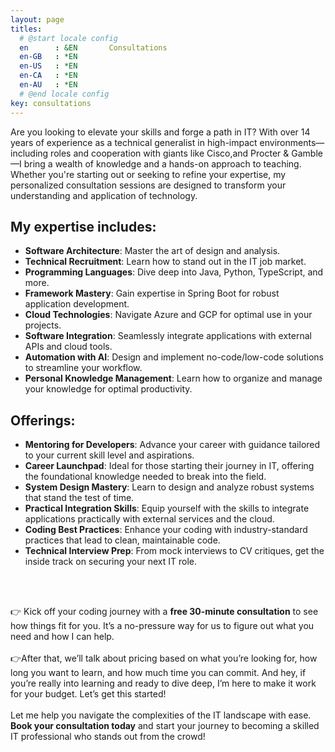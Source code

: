 ```yaml
---
layout: page
titles:
  # @start locale config
  en      : &EN       Consultations
  en-GB   : *EN
  en-US   : *EN
  en-CA   : *EN
  en-AU   : *EN
  # @end locale config
key: consultations
---
```


Are you looking to elevate your skills and forge a path in IT? With over 14 years of experience as a technical generalist in high-impact environments—including roles and cooperation with giants like Cisco,and Procter & Gamble—I bring a wealth of knowledge and a hands-on approach to teaching. Whether you're starting out or seeking to refine your expertise, my personalized consultation sessions are designed to transform your understanding and application of technology.

## My expertise includes:
- **Software Architecture**: Master the art of design and analysis.
- **Technical Recruitment**: Learn how to stand out in the IT job market.
- **Programming Languages**: Dive deep into Java, Python, TypeScript, and more.
- **Framework Mastery**: Gain expertise in Spring Boot for robust application development.
- **Cloud Technologies**: Navigate Azure and GCP for optimal use in your projects.
- **Software Integration**: Seamlessly integrate applications with external APIs and cloud tools.
- **Automation with AI**: Design and implement no-code/low-code solutions to streamline your workflow.
- **Personal Knowledge Management**: Learn how to organize and manage your knowledge for optimal productivity.

## Offerings:
- **Mentoring for Developers**: Advance your career with guidance tailored to your current skill level and aspirations.
- **Career Launchpad**: Ideal for those starting their journey in IT, offering the foundational knowledge needed to break into the field.
- **System Design Mastery**: Learn to design and analyze robust systems that stand the test of time.
- **Practical Integration Skills**: Equip yourself with the skills to integrate applications practically with external services and the cloud.
- **Coding Best Practices**: Enhance your coding with industry-standard practices that lead to clean, maintainable code.
- **Technical Interview Prep**: From mock interviews to CV critiques, get the inside track on securing your next IT role.
<br/>
<br/>

👉 Kick off your coding journey with a **free 30-minute consultation** to see how things fit for you. It’s a no-pressure way for us to figure out what you need and how I can help.
<br/>
<br/>
👉After that, we’ll talk about pricing based on what you’re looking for, how long you want to learn, and how much time you can commit. And hey, if you’re really into learning and ready to dive deep, I’m here to make it work for your budget. Let’s get this started!
<br/>
<br/>
Let me help you navigate the complexities of the IT landscape with ease. **Book your consultation today** and start your journey to becoming a skilled IT professional who stands out from the crowd!
<br/>
<br/>

<div class="involveme_embed" data-project="cybershu-consultation-inquiry-form-a822" data-transparent-embed="true"><script src="https://michal-mazur.involve.me/embed"></script></div>
